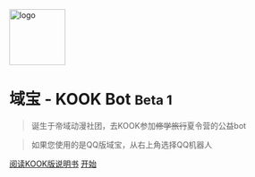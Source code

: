<!-- _coverpage.md -->

<!-- ![logo](https://img.kookapp.cn/assets/2023-10/alpLduzSuj0bt0bt.png?x-oss-process=style/icon) -->
<img src='https://img.kookapp.cn/assets/2023-10/alpLduzSuj0bt0bt.png?x-oss-process=style/icon' referrerpolicy="no-referrer" alt=logo width=100px/>


# 域宝 - KOOK Bot <small>Beta 1</small>

>诞生于帝域动漫社团，去KOOK参加~~修学旅行~~夏令营的公益bot

>如果您使用的是QQ版域宝，从右上角选择QQ机器人

<!-- - 头像PixivID：88793419 -->


[阅读KOOK版说明书](next-kook/manual.md)
[开始](/next-kook/?id=版本重要说明)